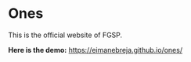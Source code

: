 # Ones

This is the official website of FGSP.

**Here is the demo:** https://eimanebreja.github.io/ones/
